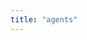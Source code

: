 ```yaml
---
title: "agents"
---
```

<div class="container mt-4 mb-4" style="display:flex;" id="all"></div>
<script>
function parse_time(inp) {
            const i = inp / 1000
            const hours = Math.floor(i / 3600);
            let minutes = Math.floor((i % 3600) / 60);
            minutes = minutes < 10 ? '0' + minutes : minutes;
            let seconds = Math.floor((i % 3600) % 60);
            seconds = seconds < 10 ? '0' + seconds : seconds;
            const readable_time = /*html*/`${hours}:${minutes}:${seconds}`;
            return readable_time;
        }
function online(last_pong){
    const utcDBDate = new Date(last_pong);
    const now = new Date(Date.now());
    const elapsed_int = now - utcDBDate;
    const elapsed = parse_time(elapsed_int);
    return { utcDBDate, elapsed };
}
const nodeplus = `<svg xmlns="http://www.w3.org/2000/svg" width="16" height="16" fill="currentColor" class="bi bi-node-plus" viewBox="0 0 16 16">
  <path fill-rule="evenodd" d="M11 4a4 4 0 1 0 0 8 4 4 0 0 0 0-8zM6.025 7.5a5 5 0 1 1 0 1H4A1.5 1.5 0 0 1 2.5 10h-1A1.5 1.5 0 0 1 0 8.5v-1A1.5 1.5 0 0 1 1.5 6h1A1.5 1.5 0 0 1 4 7.5h2.025zM11 5a.5.5 0 0 1 .5.5v2h2a.5.5 0 0 1 0 1h-2v2a.5.5 0 0 1-1 0v-2h-2a.5.5 0 0 1 0-1h2v-2A.5.5 0 0 1 11 5zM1.5 7a.5.5 0 0 0-.5.5v1a.5.5 0 0 0 .5.5h1a.5.5 0 0 0 .5-.5v-1a.5.5 0 0 0-.5-.5h-1z"/>
</svg>`
const search = `<svg xmlns="http://www.w3.org/2000/svg" width="16" height="16" fill="currentColor" class="bi bi-search" viewBox="0 0 16 16">
  <path d="M11.742 10.344a6.5 6.5 0 1 0-1.397 1.398h-.001c.03.04.062.078.098.115l3.85 3.85a1 1 0 0 0 1.415-1.414l-3.85-3.85a1.007 1.007 0 0 0-.115-.1zM12 6.5a5.5 5.5 0 1 1-11 0 5.5 5.5 0 0 1 11 0z"/>
</svg>`
async function init(){
    let agents = await fetch('/api/v1/hosts').then(r=>r.json());
    console.log(agents);
    let s = "";
    for(agent of agents){
        const time = online(agent.last_pong);
        let atts="";
        for(attr of agent.attributes){
            atts+=/*html*/`<span class="badge rounded-pill text-bg-secondary me-1 ms-1">${attr}</span>`;
        }
        s += /*html*/`<div class="card ms-2 me-2" style="width:25em;">
        <div class="card-header">
            ${agent.alias}
        </div>
        <div class="card-body">
            <div class="card-text">${agent.id}</div>
            <div class="card-text">Last check-in: <abbr title="${time.utcDBDate}">${time.elapsed}</abbr> ago</div>
            <div class="card-text">${atts}</div>
        </div>
        <div class="card-body" style="display: flex;justify-content: space-around;">
            <a class="icon-link icon-link-hover link-secondary" href="#">Run Script ${nodeplus}</a>
            <a class="icon-link icon-link-hover link-secondary" href="#">Show Executions ${search}</a>
        </div>
        </div>`;
    }
    document.querySelector("#all").innerHTML=s;
}
init()
</script>
